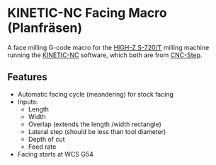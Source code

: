 
# KINETIC-NC Facing Macro (Planfräsen)

A face milling G-code macro for the [HIGH-Z S-720/T](https://www.cnc-step.de/cnc-fraese-high-z-s-720t-kugelgewindetrieb-720x420mm) milling machine running the [KINETIC-NC](https://www.cnc-step.de/cnc-software/kinetic-nc-netzwerk-steuerungssoftware/) software, which both are from [CNC-Step](https://www.cnc-step.de).

## Features

 * Automatic facing cycle (meandering) for stock facing
 * Inputs:
   - Length
   - Width
   - Overlap (extends the length /width rectangle)
   - Lateral step (should be less than tool diameter)
   - Depth of cut
   - Feed rate
 * Facing starts at WCS G54